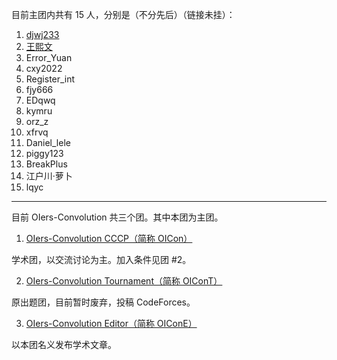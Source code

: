 目前主团内共有 15 人，分别是（不分先后）（链接未挂）：

1. [djwj233](https://www.luogu.com.cn/user/295367)
2. [王熙文](https://www.luogu.com.cn/user/353688)
3. Error_Yuan
4. cxy2022
5. Register_int
6. fjy666
7. EDqwq
8. kymru
9. orz_z
10. xfrvq
11. Daniel_lele
12. piggy123
13. BreakPlus
14. 江户川·萝卜
15. lqyc

--------

目前 OIers-Convolution 共三个团。其中本团为主团。

1. [OIers-Convolution CCCP（简称 OICon）]()

学术团，以交流讨论为主。加入条件见团 #2。

2. [OIers-Convolution Tournament（简称 OIConT）](https://www.luogu.com.cn/team/54129)

原出题团，目前暂时废弃，投稿 CodeForces。

3. [OIers-Convolution Editor（简称 OIConE）](https://www.luogu.com.cn/team/54599)

以本团名义发布学术文章。
